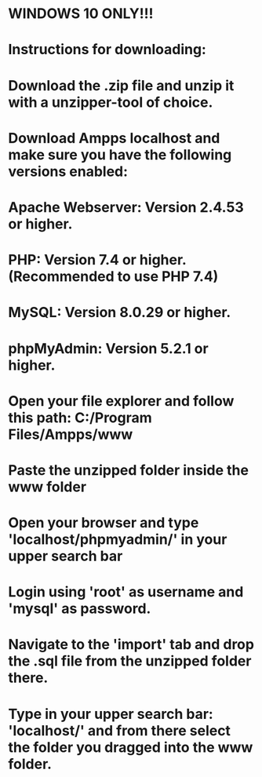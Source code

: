# WINDOWS 10 ONLY!!!
# Instructions for downloading:

# Download the .zip file and unzip it with a unzipper-tool of choice.
# Download Ampps localhost and make sure you have the following versions enabled:
# Apache Webserver: Version 2.4.53 or higher.
# PHP: Version 7.4 or higher. (Recommended to use PHP 7.4)
# MySQL: Version 8.0.29 or higher.
# phpMyAdmin: Version 5.2.1 or higher.
# Open your file explorer and follow this path: C:/Program Files/Ampps/www
# Paste the unzipped folder inside the www folder
# Open your browser and type 'localhost/phpmyadmin/' in your upper search bar
# Login using 'root' as username and 'mysql' as password.
# Navigate to the 'import' tab and drop the .sql file from the unzipped folder there.
# Type in your upper search bar: 'localhost/' and from there select the folder you dragged into the www folder.